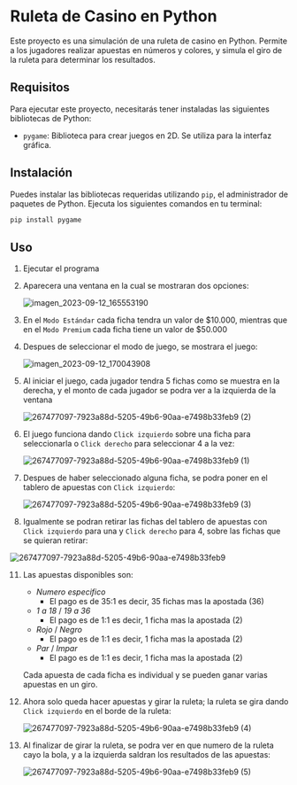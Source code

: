 # Ruleta de Casino en Python

Este proyecto es una simulación de una ruleta de casino en Python. Permite a los jugadores realizar apuestas en números y colores, y simula el giro de la ruleta para determinar los resultados.

## Requisitos

Para ejecutar este proyecto, necesitarás tener instaladas las siguientes bibliotecas de Python:

- `pygame`: Biblioteca para crear juegos en 2D. Se utiliza para la interfaz gráfica.

## Instalación

Puedes instalar las bibliotecas requeridas utilizando `pip`, el administrador de paquetes de Python. Ejecuta los siguientes comandos en tu terminal:

```bash
pip install pygame
```

## Uso

1. Ejecutar el programa

2. Aparecera una ventana en la cual se mostraran dos opciones:

   ![imagen_2023-09-12_165553190](https://github.com/programadorisgod/Ruleta-Espanola/assets/116904412/0104f7cd-99bf-4144-80d3-f9b94b744daa)

3. En el `Modo Estándar` cada ficha tendra un valor de $10.000, mientras que en el `Modo Premium` cada ficha tiene un valor de $50.000

4. Despues de seleccionar el modo de juego, se mostrara el juego:

   ![imagen_2023-09-12_170043908](https://github.com/programadorisgod/Ruleta-Espanola/assets/116904412/628e953e-5aad-4beb-943a-ba6fce803fc1)
   
6. Al iniciar el juego, cada jugador tendra 5 fichas como se muestra en la derecha, y el monto de cada jugador se podra ver a la izquierda de la ventana

   ![267477097-7923a88d-5205-49b6-90aa-e7498b33feb9 (2)](https://github.com/programadorisgod/Ruleta-Espanola/assets/116904412/d942332d-8cec-42c6-bc1d-f442adc3cd70)

8. El juego funciona dando `Click izquierdo` sobre una ficha para seleccionarla o `Click derecho` para seleccionar 4 a la vez:

   ![267477097-7923a88d-5205-49b6-90aa-e7498b33feb9 (1)](https://github.com/programadorisgod/Ruleta-Espanola/assets/116904412/336b8090-2dc8-47bf-ac4c-4a2af0c1668a)

9. Despues de haber seleccionado alguna ficha, se podra poner en el tablero de apuestas con `Click izquierdo`:

   ![267477097-7923a88d-5205-49b6-90aa-e7498b33feb9 (3)](https://github.com/programadorisgod/Ruleta-Espanola/assets/116904412/3b61768f-8869-4af6-b88b-a22a011bcb92)

10. Igualmente se podran retirar las fichas del tablero de apuestas con `Click izquierdo` para una y `Click derecho` para 4, sobre las fichas que se quieran retirar:

   ![267477097-7923a88d-5205-49b6-90aa-e7498b33feb9](https://github.com/programadorisgod/Ruleta-Espanola/assets/116904412/3e5bb95a-2311-425d-a529-3db75af2de5f)


11. Las apuestas disponibles son:
    - *Numero especifico*
      - El pago es de 35:1 es decir, 35 fichas mas la apostada (36)
    - *1 a 18* / *19 a 36*
      - El pago es de 1:1 es decir, 1 ficha mas la apostada (2)
    - *Rojo* / *Negro*
      - El pago es de 1:1 es decir, 1 ficha mas la apostada (2)
    - *Par* / *Impar*
      - El pago es de 1:1 es decir, 1 ficha mas la apostada (2)
        
    Cada apuesta de cada ficha es individual y se pueden ganar varias apuestas en un giro.

12. Ahora solo queda hacer apuestas y girar la ruleta; la ruleta se gira dando `Click izquierdo` en el borde de la ruleta:

    ![267477097-7923a88d-5205-49b6-90aa-e7498b33feb9 (4)](https://github.com/programadorisgod/Ruleta-Espanola/assets/116904412/ecafacc5-ac2d-45fa-b536-0234f9b1ef78)

13. Al finalizar de girar la ruleta, se podra ver en que numero de la ruleta cayo la bola, y a la izquierda saldran los resultados de las apuestas:

    ![267477097-7923a88d-5205-49b6-90aa-e7498b33feb9 (5)](https://github.com/programadorisgod/Ruleta-Espanola/assets/116904412/f126d740-6147-4207-9770-7d75ee40d85d)




